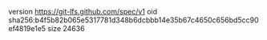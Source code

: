 version https://git-lfs.github.com/spec/v1
oid sha256:b4f5b82b065e5317781d348b6dcbbb14e35b67c4650c656bd5cc90ef4819e1e5
size 24636
